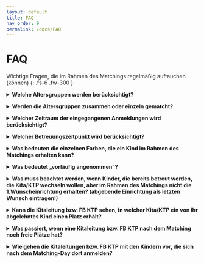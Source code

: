 ```yaml
---
layout: default
title: FAQ
nav_order: 9
permalink: /docs/FAQ
---
```


# FAQ

Wichtige Fragen, die im Rahmen des Matchings regelmäßig auftauchen (können)
{: .fs-6 .fw-300 }


<details>
    <summary><b>Welche Altersgruppen werden berücksichtigt?</b></summary>
    Zu empfehlen ist eine Differenzierung nach dem jeweils geltenden Gesetz. In Nordrhein-Westfalen beispielsweise sind es gem. dem Kinderbildungsgesetz unter 2-jährige, 2-jährige und über 3-Jährige. 
</details>
<p> </p>
<details>
    <summary><b>Werden die Altersgruppen zusammen oder einzeln gematcht?</b></summary>
    Wir empfehlen jede Altersgruppe einzeln zu matchen. Dies erleichtert das Verfahren für alle Beteiligten. 
</details>
<p> </p>
<details>
    <summary><b>Welcher Zeitraum der eingegangenen Anmeldungen wird berücksichtigt?</b></summary>
    Wir empfehlen einen Stichtag zu kommunizieren, bis zu dem die Vormerkungen der Eltern eingehen müssen, um für die Vergabe in diesem Jahr berücksichtigt zu werden.
</details>
<p> </p>
<details>
    <summary><b>Welcher Betreuungszeitpunkt wird berücksichtigt?</b></summary>
    Die Eltern geben einen gewünschten Betreuungsbeginn an. Die Kommune legt dann fest, welcher Zeitraum für die aktuelle Vergabe berücksichtigt werden soll. Beispielweise bis Dezember. 
</details>
<p> </p>
<details>
    <summary><b>Was bedeuten die einzelnen Farben, die ein Kind im Rahmen des Matchings erhalten kann?</b></summary>
    Falls ein Kind nach einer Matching-Runde “grün” hinterlegt ist, bedeutet das, dass das Kind das Angebot endgültig angenommen hat. In diesem Fall bleibt das Kind im Laufe der weiteren Matching-Runden bei der Einrichtung und sagt keiner anderen Kita zu.
Falls ein Kind nach einer Matching-Runde “blau” hinterlegt ist, bedeutet das, dass das Kind das Angebot vorläufig angenommen hat, aber noch nicht endgültig. Es kann sein, dass das Kind in einer der nächsten Runden ein Angebot von seiner Erstwunscheinrichtung erhält. 
Falls ein Kind “rot” hinterlegt ist, bedeutet das, dass die Einrichtung dem Kind aktuell kein Angebot machen kann. Entweder hat die Einrichtung nämlich keine Kapazität (mehr), um dem Kind ein Angebot zu machen, oder das Kind hat ein Angebot einer Kita, zu der das Kind lieber gehen würde, erhalten. 
</details>
<p> </p>
<details>
    <summary><b>Was bedeutet „vorläufig angenommen"?</b></summary>
    Im Zuge des Matchings kann es sein, dass ein Kind das Angebot einer Einrichtung “vorläufig angenommen" hat. In diesem Fall kann es sein, dass das Kind in einer der nächsten Runden ein Angebot von einer höher präferierten Wunscheinrichtung erhält. 
</details>
<p> </p>
<details>
    <summary><b>Was muss beachtet werden, wenn Kinder, die bereits betreut werden, die Kita/KTP wechseln wollen, aber im Rahmen des Matchings nicht die 1.Wunscheinrichtung erhalten? (abgebende Einrichtung als letzten Wunsch eintragen!)</b></summary>
    Im Fall eines Wechselwunsches kann der Name der abgebenden Einrichtung als letztgenannte Wunscheinrichtung eingetragen werden. Dies führt in der Regel dazu, dass das Wechselkind nicht den Betreuungsplatz verliert.  
</details>
<p> </p>
<details>
    <summary><b>Kann die Kitaleitung bzw. FB KTP sehen, in welcher Kita/KTP ein von ihr abgelehntes Kind einen Platz erhält?</b></summary>
    Nach dem Matching-Day besteht die Möglichkeit für das Jugendamt, einen Datenexport mit den versorgten und unversorgten Kindern zu generieren. Inwiefern die Kitaleitungen die Infos erhalten, obliegt dem jeweiligen Jugendamt.  
</details>
<p> </p>
<details>
    <summary><b>Was passiert, wenn eine Kitaleitung bzw. FB KTP nach dem Matching noch freie Plätze hat?</b></summary>
    Da das Matching “intern” erfolgt und die Eltern erstmal nicht informiert werden, ist die tatsächliche Vergabe (Zu-/Absage) zwingend erforderlich. Sofern es in diesem Zuge noch unversorgte Kinder gibt, können sich diese in den Einrichtungen mit freien Plätzen melden. 
</details>
<p> </p>
<details>
    <summary><b>Wie gehen die Kitaleitungen bzw. FB KTP mit den Kindern vor, die sich nach dem Matching-Day dort anmelden?</b></summary>
    Dies ist abhängig von dem Vorgehen in den einzelnen Kommunen. Falls das Matching beispielsweise nur einmal im Jahr für die Hauptvergabe zum 1. August des neuen Kitajahres erfolgt, sind die Kinder, die sich nach dem Matching-Day anmelden, wie unterjährige Anmeldungen zu betrachten. 
</details>

